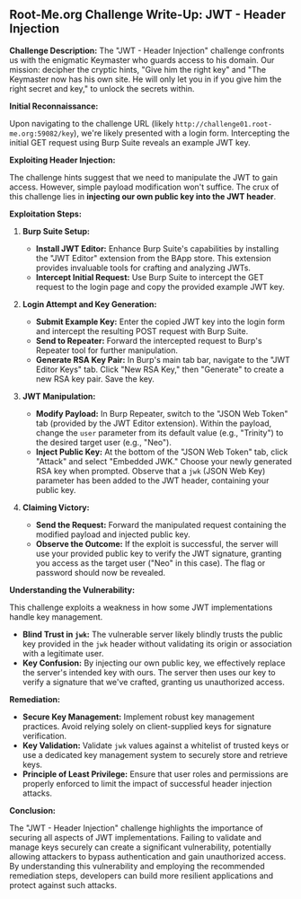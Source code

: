 ## Root-Me.org Challenge Write-Up: JWT - Header Injection

**Challenge Description:** The "JWT - Header Injection" challenge confronts us with the enigmatic Keymaster who guards access to his domain.  Our mission: decipher the cryptic hints, "Give him the right key" and "The Keymaster now has his own site. He will only let you in if you give him the right secret and key," to unlock the secrets within.

**Initial Reconnaissance:**

Upon navigating to the challenge URL (likely `http://challenge01.root-me.org:59082/key`), we're likely presented with a login form. Intercepting the initial GET request using Burp Suite reveals an example JWT key.

**Exploiting Header Injection:**

The challenge hints suggest that we need to manipulate the JWT to gain access. However, simple payload modification won't suffice. The crux of this challenge lies in **injecting our own public key into the JWT header**.

**Exploitation Steps:**

1. **Burp Suite Setup:**
   - **Install JWT Editor:** Enhance Burp Suite's capabilities by installing the "JWT Editor" extension from the BApp store. This extension provides invaluable tools for crafting and analyzing JWTs.
   - **Intercept Initial Request:** Use Burp Suite to intercept the GET request to the login page and copy the provided example JWT key.

2. **Login Attempt and Key Generation:**
   - **Submit Example Key:** Enter the copied JWT key into the login form and intercept the resulting POST request with Burp Suite.
   - **Send to Repeater:**  Forward the intercepted request to Burp's Repeater tool for further manipulation.
   - **Generate RSA Key Pair:** In Burp's main tab bar, navigate to the "JWT Editor Keys" tab. Click "New RSA Key," then "Generate" to create a new RSA key pair. Save the key.

3. **JWT Manipulation:**
   - **Modify Payload:** In Burp Repeater, switch to the "JSON Web Token" tab (provided by the JWT Editor extension). Within the payload, change the `user` parameter from its default value (e.g., "Trinity") to the desired target user (e.g., "Neo").
   - **Inject Public Key:** At the bottom of the "JSON Web Token" tab, click "Attack" and select "Embedded JWK." Choose your newly generated RSA key when prompted.  Observe that a `jwk` (JSON Web Key) parameter has been added to the JWT header, containing your public key.

4. **Claiming Victory:**
   - **Send the Request:**  Forward the manipulated request containing the modified payload and injected public key.
   - **Observe the Outcome:** If the exploit is successful, the server will use your provided public key to verify the JWT signature, granting you access as the target user ("Neo" in this case).  The flag or password should now be revealed. 

**Understanding the Vulnerability:**

This challenge exploits a weakness in how some JWT implementations handle key management. 

- **Blind Trust in `jwk`:**  The vulnerable server likely blindly trusts the public key provided in the `jwk` header without validating its origin or association with a legitimate user. 
- **Key Confusion:** By injecting our own public key, we effectively replace the server's intended key with ours.  The server then uses our key to verify a signature that we've crafted, granting us unauthorized access.

**Remediation:**

- **Secure Key Management:** Implement robust key management practices. Avoid relying solely on client-supplied keys for signature verification.
- **Key Validation:**  Validate `jwk` values against a whitelist of trusted keys or use a dedicated key management system to securely store and retrieve keys.
- **Principle of Least Privilege:** Ensure that user roles and permissions are properly enforced to limit the impact of successful header injection attacks.

**Conclusion:**

The "JWT - Header Injection" challenge highlights the importance of securing all aspects of JWT implementations. Failing to validate and manage keys securely can create a significant vulnerability, potentially allowing attackers to bypass authentication and gain unauthorized access. By understanding this vulnerability and employing the recommended remediation steps, developers can build more resilient applications and protect against such attacks. 
